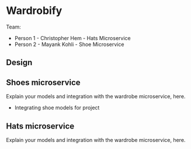 # Wardrobify

Team:

* Person 1 - Christopher Hem - Hats Microservice
* Person 2 - Mayank Kohli - Shoe Microservice

## Design

## Shoes microservice

Explain your models and integration with the wardrobe
microservice, here.

- Integrating shoe models for project

## Hats microservice

Explain your models and integration with the wardrobe
microservice, here.


